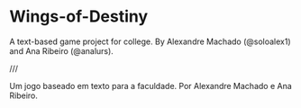 # Wings-of-Destiny

A text-based game project for college. By Alexandre Machado (@soloalex1) and Ana Ribeiro (@analurs).

///

Um jogo baseado em texto para a faculdade. Por Alexandre Machado e Ana Ribeiro.

